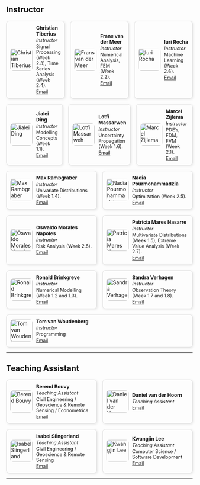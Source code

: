 <style>
.team-container {
  display: flex;
  flex-wrap: wrap;
  gap: 15px;
  margin: 0;
  padding: 0;
}
.team-card {
  flex: 1 1 calc(33.333% - 15px);
  box-sizing: border-box;
  display: flex;
  align-items: center;
  gap: 10px;
  padding: 10px;
  border: 1px solid #ddd;
  border-radius: 8px;
  box-shadow: 2px 2px 6px rgba(0,0,0,0.1);
  margin: 0;
}
.team-card img {
  width: 60px;
  height: 60px;
  object-fit: cover;
  border-radius: 8px;
}
.team-info {
  text-align: left;
  font-size: 0.9em;
}
.team-info h3 {
  margin: 0;
  font-size: 1.05em;
}
.team-info p {
  margin: 2px 0;
}
/* Responsive: 2 per row on tablets, 1 per row on mobile */
@media (max-width: 900px) {
  .team-card { flex: 1 1 calc(50% - 15px); }
}
@media (max-width: 600px) {
  .team-card { flex: 1 1 100%; }
}
</style>

## Instructor

<div class="team-container"><div class="team-card">
<img src="https://files.mude.citg.tudelft.nl/Christian.jpg" alt="Christian Tiberius" class="dark-light">
<div class="team-info">
<h3>Christian Tiberius</h3>
<p><em>Instructor</em></p>
<p>Signal Processing (Week 2.3),
Time Series Analysis (Week 2.4).</p>
<a href="mailto:C.C.J.M.Tiberius@tudelft.nl">Email</a>
</div>
</div><div class="team-card">
<img src="https://files.mude.citg.tudelft.nl/Frans.jpg" alt="Frans van der Meer" class="dark-light">
<div class="team-info">
<h3>Frans van der Meer</h3>
<p><em>Instructor</em></p>
<p>Numerical Analysis, FEM (Week 2.2).</p>
<a href="mailto:F.P.vanderMeer@tudelft.nl">Email</a>
</div>
</div><div class="team-card">
<img src="https://files.mude.citg.tudelft.nl/Iuri.webp" alt="Iuri Rocha" class="dark-light">
<div class="team-info">
<h3>Iuri Rocha</h3>
<p><em>Instructor</em></p>
<p>Machine Learning (Week 2.6).</p>
<a href="mailto:I.Rocha@tudelft.nl">Email</a>
</div>
</div><div class="team-card">
<img src="https://files.mude.citg.tudelft.nl/jialei.jpg" alt="Jialei Ding" class="dark-light">
<div class="team-info">
<h3>Jialei Ding</h3>
<p><em>Instructor</em></p>
<p>Modelling Concepts (Week 1.1).</p>
<a href="mailto:J.D.Ding@tudelft.nl">Email</a>
</div>
</div><div class="team-card">
<img src="https://files.mude.citg.tudelft.nl/lotfi.jpg" alt="Lotfi Massarweh" class="dark-light">
<div class="team-info">
<h3>Lotfi Massarweh</h3>
<p><em>Instructor</em></p>
<p>Uncertainty Propagation (Week 1.6).</p>
<a href="mailto:L.Massarweh@tudelft.nl">Email</a>
</div>
</div><div class="team-card">
<img src="https://files.mude.citg.tudelft.nl/marcel.webp" alt="Marcel Zijlema" class="dark-light">
<div class="team-info">
<h3>Marcel Zijlema</h3>
<p><em>Instructor</em></p>
<p>PDE’s, FDM, FVM (Week 2.1).</p>
<a href="mailto:M.Zijlema@tudelft.nl">Email</a>
</div>
</div><div class="team-card">
<img src="https://files.mude.citg.tudelft.nl/Max.png" alt="Max Rambgraber" class="dark-light">
<div class="team-info">
<h3>Max Rambgraber</h3>
<p><em>Instructor</em></p>
<p>Univariate Distributions (Week 1.4).</p>
<a href="mailto:M.Rambgraber@tudelft.nl">Email</a>
</div>
</div><div class="team-card">
<img src="https://files.mude.citg.tudelft.nl/nadia.webp" alt="Nadia Pourmohammadzia" class="dark-light">
<div class="team-info">
<h3>Nadia Pourmohammadzia</h3>
<p><em>Instructor</em></p>
<p>Optimization (Week 2.5).</p>
<a href="mailto:N.Pourmohammadzia@tudelft.nl">Email</a>
</div>
</div><div class="team-card">
<img src="https://files.mude.citg.tudelft.nl/oswaldo.webp" alt="Oswaldo Morales Napoles" class="dark-light">
<div class="team-info">
<h3>Oswaldo Morales Napoles</h3>
<p><em>Instructor</em></p>
<p>Risk Analysis (Week 2.8).</p>
<a href="mailto:O.MoralesNapoles@tudelft.nl">Email</a>
</div>
</div><div class="team-card">
<img src="https://files.mude.citg.tudelft.nl/Patricia.jpg" alt="Patricia Mares Nasarre" class="dark-light">
<div class="team-info">
<h3>Patricia Mares Nasarre</h3>
<p><em>Instructor</em></p>
<p>Multivariate Distributions (Week 1.5), Extreme Value Analysis (Week 2.7).</p>
<a href="mailto:P.MaresNasarre@tudelft.nl">Email</a>
</div>
</div><div class="team-card">
<img src="https://files.mude.citg.tudelft.nl/Ronald.jpg" alt="Ronald Brinkgreve" class="dark-light">
<div class="team-info">
<h3>Ronald Brinkgreve</h3>
<p><em>Instructor</em></p>
<p>Numerical Modelling (Week 1.2 and 1.3).</p>
<a href="mailto:R.B.J.Brinkgreve@tudelft.nl">Email</a>
</div>
</div><div class="team-card">
<img src="https://files.mude.citg.tudelft.nl/sandra.jpg" alt="Sandra Verhagen" class="dark-light">
<div class="team-info">
<h3>Sandra Verhagen</h3>
<p><em>Instructor</em></p>
<p>Observation Theory (Week 1.7 and 1.8).</p>
<a href="mailto:Sandra.Verhagen@tudelft.nl">Email</a>
</div>
</div><div class="team-card">
<img src="https://files.mude.citg.tudelft.nl/Tom.jpg" alt="Tom van Woudenberg" class="dark-light">
<div class="team-info">
<h3>Tom van Woudenberg</h3>
<p><em>Instructor</em></p>
<p>Programming</p>
<a href="mailto:T.R.vanWoudenberg@tudelft.nl">Email</a>
</div>
</div></div>

---

## Teaching Assistant

<div class="team-container"><div class="team-card">
<img src="https://files.mude.citg.tudelft.nl/berend.jpg" alt="Berend Bouvy" class="dark-light">
<div class="team-info">
<h3>Berend Bouvy</h3>
<p><em>Teaching Assistant</em></p>
<p>Civil Engineering / Geoscience & Remote Sensing / Econometrics</p>
<a href="mailto:b.n.bouvy@student.tudelft.nl">Email</a>
</div>
</div><div class="team-card">
<img src="https://files.mude.citg.tudelft.nl/Daniel.jpg" alt="Daniel van der Hoorn" class="dark-light">
<div class="team-info">
<h3>Daniel van der Hoorn</h3>
<p><em>Teaching Assistant</em></p>
<p></p>
<a href="mailto:D.J.vanderhoorn@student.tudelft.nl">Email</a>
</div>
</div><div class="team-card">
<img src="https://files.mude.citg.tudelft.nl/Isabel.jpg" alt="Isabel Slingerland" class="dark-light">
<div class="team-info">
<h3>Isabel Slingerland</h3>
<p><em>Teaching Assistant</em></p>
<p>Civil Engineering / Geoscience & Remote Sensing</p>
<a href="mailto:I.C.SLingerland-1@student.tudelft.nl">Email</a>
</div>
</div><div class="team-card">
<img src="https://files.mude.citg.tudelft.nl/Kwangjin.jpg" alt="Kwangjin Lee" class="dark-light">
<div class="team-info">
<h3>Kwangjin Lee</h3>
<p><em>Teaching Assistant</em></p>
<p>Computer Science / Software Development</p>
<a href="mailto:K.lee-5@student.tudelft.nl">Email</a>
</div>
</div></div>

---


